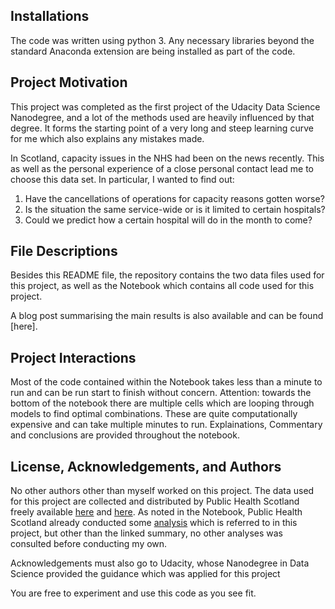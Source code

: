 ## Installations
The code was written using python 3. Any necessary libraries beyond the standard Anaconda extension are being installed as part of the code.

## Project Motivation
This project was completed as the first project of the Udacity Data Science Nanodegree, and a lot of the methods used are heavily influenced by that degree. It forms the starting point of a very long and steep learning curve for me which also explains any mistakes made. 

In Scotland, capacity issues in the NHS had been on the news recently. This as well as the personal experience of a close personal contact lead me to choose this data set. In particular, I wanted to find out:

1. Have the cancellations of operations for capacity reasons gotten worse?
2. Is the situation the same service-wide or is it limited to certain hospitals?
3. Could we predict how a certain hospital will do in the month to come?

## File Descriptions
Besides this README file, the repository contains the two data files used for this project, as well as the Notebook which contains all code used for this project. 

A blog post summarising the main results is also available and can be found [here].

## Project Interactions
Most of the code contained within the Notebook takes less than a minute to run and can be run start to finish without concern. Attention: towards the bottom of the notebook there are multiple cells which are looping through models to find optimal combinations. These are quite computationally expensive and can take multiple minutes to run. Explainations, Commentary and conclusions  are provided throughout the notebook.

## License, Acknowledgements, and Authors
No other authors other than myself worked on this project. The data used for this project are collected and distributed by Public Health Scotland freely available [here](https://www.opendata.nhs.scot/dataset/cancelled-planned-operations/resource/bcc860a4-49f4-4232-a76b-f559cf6eb885) and [here](https://www.opendata.nhs.scot/en_GB/dataset/hospital-codes). As noted in the Notebook, Public Health Scotland already conducted some [analysis](https://publichealthscotland.scot/publications/cancelled-planned-operations/cancelled-planned-operations-month-ending-31-may-2022/) which is referred to in this project, but other than the linked summary, no other analyses was consulted before conducting my own.

Acknowledgements must also go to Udacity, whose Nanodegree in Data Science provided the guidance which was applied for this project

You are free to experiment and use this code as you see fit.
